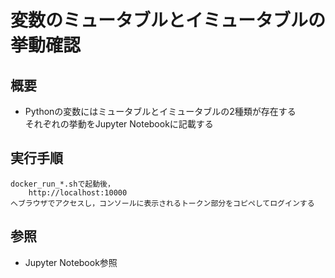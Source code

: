 # 変数のミュータブルとイミュータブルの挙動確認

## 概要

* Pythonの変数にはミュータブルとイミュータブルの2種類が存在する  
それぞれの挙動をJupyter Notebookに記載する

## 実行手順

	docker_run_*.shで起動後，
		http://localhost:10000
	へブラウザでアクセスし，コンソールに表示されるトークン部分をコピペしてログインする

## 参照

* Jupyter Notebook参照

